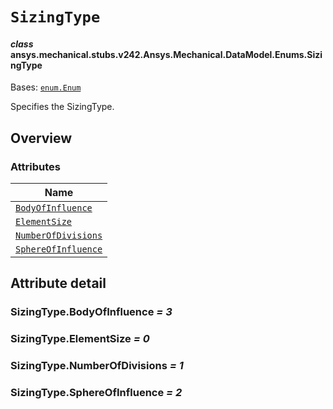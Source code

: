 # `SizingType`

<a id="ansys.mechanical.stubs.v242.Ansys.Mechanical.DataModel.Enums.SizingType"></a>

#### *class* ansys.mechanical.stubs.v242.Ansys.Mechanical.DataModel.Enums.SizingType

Bases: [`enum.Enum`](https://docs.python.org/3/library/enum.html#enum.Enum)

Specifies the SizingType.

<!-- !! processed by numpydoc !! -->

<a id="overview"></a>

## Overview

### Attributes

| Name |
| ------------------------------------------------------------------------------------------------------------------------ |
| [`BodyOfInfluence`](#SizingType.BodyOfInfluence) |
| [`ElementSize`](#SizingType.ElementSize) |
| [`NumberOfDivisions`](#SizingType.NumberOfDivisions) |
| [`SphereOfInfluence`](#SizingType.SphereOfInfluence) |

<a id="attribute-detail"></a>

## Attribute detail

<a id="SizingType.BodyOfInfluence"></a>

### SizingType.BodyOfInfluence *= 3*

<a id="SizingType.ElementSize"></a>

### SizingType.ElementSize *= 0*

<a id="SizingType.NumberOfDivisions"></a>

### SizingType.NumberOfDivisions *= 1*

<a id="SizingType.SphereOfInfluence"></a>

### SizingType.SphereOfInfluence *= 2*


